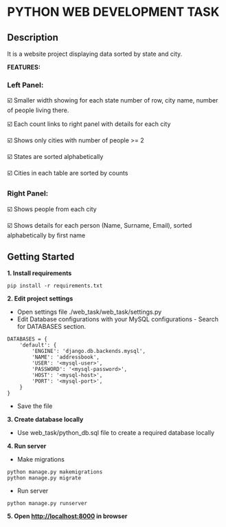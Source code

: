 PYTHON WEB DEVELOPMENT TASK 
=====

## Description ##


It is a website project displaying data sorted by state and city. 

**FEATURES:** 

### Left Panel: ###

:ballot_box_with_check: Smaller width showing for each state number of row, city name, number of people living there.

:ballot_box_with_check: Each count links to right panel with details for each city

:ballot_box_with_check: Shows only cities with number of people >= 2

:ballot_box_with_check: States are sorted alphabetically

:ballot_box_with_check: Cities in each table are sorted by counts

###  Right Panel: ###

:ballot_box_with_check: Shows people from each city

:ballot_box_with_check: Shows details for each person (Name, Surname, Email), sorted alphabetically by first name


## Getting Started ##


**1. Install requirements** 
```   
pip install -r requirements.txt
```

**2. Edit project settings**

+ Open settings file ./web_task/web_task/settings.py
+ Edit Database configurations with your MySQL configurations - Search for DATABASES section.
```   
DATABASES = {
    'default': {
        'ENGINE': 'django.db.backends.mysql',
        'NAME': 'addressbook',
        'USER': '<mysql-user>',
        'PASSWORD': '<mysql-password>',
        'HOST': '<mysql-host>',
        'PORT': '<mysql-port>',
    }
}
```
+ Save the file

**3. Create database locally** 
+ Use web_task/python_db.sql file to create a required database locally


**4. Run server** 
+ Make migrations

```
python manage.py makemigrations
python manage.py migrate
```
+ Run server
```
python manage.py runserver
```

**5. Open [http://localhost:8000](http://localhost:8000) in browser**

